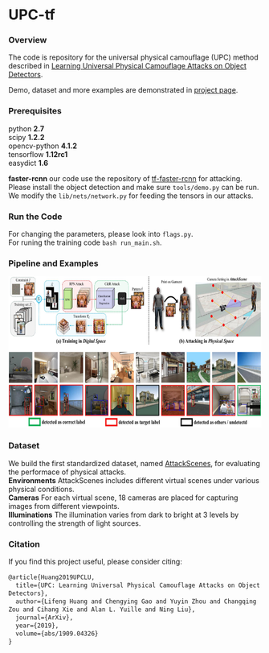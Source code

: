 # UPC-tf
### Overview

The code is repository for the universal physical camouflage (UPC) method described in [Learning Universal Physical Camouflage Attacks on Object Detectors](https://arxiv.org/abs/1909.04326v1).

Demo, dataset and more examples are demonstrated in [project page](https://mesunhlf.github.io/index_physical.html).

### Prerequisites

python **2.7**  
scipy **1.2.2**  
opencv-python **4.1.2**  
tensorflow **1.12rc1**  
easydict **1.6**
  
**faster-rcnn** our code use the repository of [tf-faster-rcnn](https://github.com/endernewton/tf-faster-rcnn) for attacking. Please install the object detection and make sure `tools/demo.py` can be run. We modify the `lib/nets/network.py` for feeding the tensors in our attacks.


### Run the Code
For changing the parameters, please look into `flags.py`.   
For runing the training code `bash run_main.sh`.

### Pipeline and Examples
<img src="/images/examples.png" width = "700" height = "300" align=center/>

### Dataset
We build the first standardized dataset, named [AttackScenes](https://drive.google.com/open?id=1tmzQj7Dm4zO4ROThDjJM5pJDrHMR2dWn), for evaluating the performace of physical attacks.  
**Environments** AttackScenes includes different virtual scenes
under various physical conditions.  
**Cameras** For each virtual scene, 18 cameras are
placed for capturing images from different viewpoints.  
**Illuminations** The illumination varies from dark to bright at 3 levels by controlling the strength of light sources.

### Citation
If you find this project useful, please consider citing:

	@article{Huang2019UPCLU,
	  title={UPC: Learning Universal Physical Camouflage Attacks on Object Detectors},
	  author={Lifeng Huang and Chengying Gao and Yuyin Zhou and Changqing Zou and Cihang Xie and Alan L. Yuille and Ning Liu},
	  journal={ArXiv},
	  year={2019},
	  volume={abs/1909.04326}
	}
